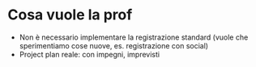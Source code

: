 # Cosa vuole la prof
- Non è necessario implementare la registrazione standard (vuole che sperimentiamo cose nuove, es. registrazione con social)
- Project plan reale: con impegni, imprevisti
